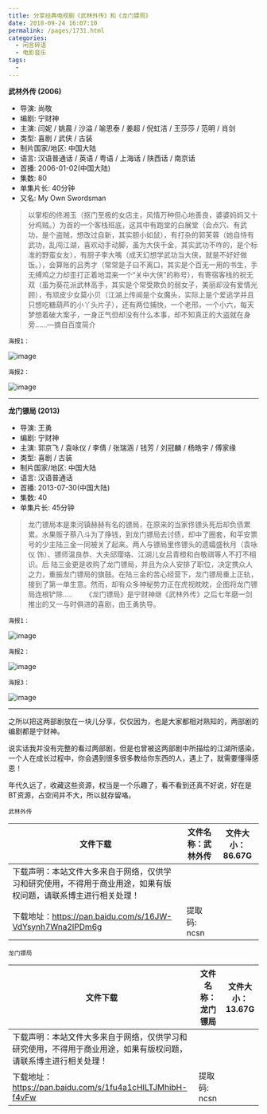 ```yaml
---
title: 分享经典电视剧《武林外传》和《龙门镖局》
date: 2018-09-24 16:07:10
permalink: /pages/1731.html
categories:
  - 闲言碎语
  - 电影音乐
tags:
  - 
---
```


**武林外传 (2006)**

- 导演: 尚敬
- 编剧: 宁财神
- 主演: 闫妮 / 姚晨 / 沙溢 / 喻恩泰 / 姜超 / 倪虹洁 / 王莎莎 / 范明 / 肖剑
- 类型: 喜剧 / 武侠 / 古装
- 制片国家/地区: 中国大陆
- 语言: 汉语普通话 / 英语 / 粤语 / 上海话 / 陕西话 / 南京话
- 首播: 2006-01-02(中国大陆)
- 集数: 80
- 单集片长: 40分钟
- 又名: My Own Swordsman

> 以掌柜的佟湘玉（抠门至极的女店主，风情万种但心地善良，婆婆妈妈又十分鸡贼。）为首的一个客栈班底，这其中有跑堂的白展堂（会点穴、有武功，是个盗贼，想改过自新，其实胆小如鼠），有打杂的郭芙蓉（她自恃有武功，乱闯江湖，喜欢动手动脚，虽为大侠千金，其实武功不咋的，是个标准的野蛮女友），有厨子李大嘴（成天幻想学武功当大侠，就是不好好做饭。），会算账的吕秀才（常常是子曰不离口，其实是个百无一用的书生，手无缚鸡之力却歪打正着地混来一个“关中大侠”的称号），有寄宿客栈的祝无双（虽为葵花派武林高手，其实是个常受欺负的弱女子，美丽却没有爱情光顾），有顽皮少女莫小贝（江湖上传闻是个女魔头，实际上是个爱逃学并且只想吃糖葫芦的小丫头片子），还有两位捕快，一个老邢，一个小六，每天梦想着破大案子，一身正气但却没有什么本事，却不知真正的大盗就在身旁……—摘自百度简介

`海报1：`

![image](http://t.eryajf.net/imgs/2021/09/fb0530d2763b6cfd.jpg)

`海报2：`

![image](http://t.eryajf.net/imgs/2021/09/f0c0ce28fb3a59b7.jpg)

------

**龙门镖局 (2013)**

- 导演: 王勇
- 编剧: 宁财神
- 主演: 郭京飞 / 袁咏仪 / 李倩 / 张瑞涵 / 钱芳 / 刘冠麟 / 杨皓宇 / 傅家缘
- 类型: 喜剧 / 古装
- 制片国家/地区: 中国大陆
- 语言: 汉语普通话
- 首播: 2013-07-30(中国大陆)
- 集数: 40
- 单集片长: 45分钟

> 龙门镖局本是束河镇赫赫有名的镖局，在原来的当家佟镖头死后却负债累累。水果贩子蔡八斗为了挣钱，到龙门镖局去讨债，却中了圈套，和平安票号的少主陆三金一同被关了起来。两人与镖局里佟镖头的遗孀盛秋月（袁咏仪 饰）、镖师温良恭、大夫邱璎珞、江湖儿女吕青橙和白敬祺等人不打不相识。后 陆三金更是收购了龙门镖局，并且为众人安排了职位，决定携众人之力，重振龙门镖局的旗鼓。在陆三金的苦心经营下，龙门镖局重上正轨，接到了第一单生意。然而，却有众多神秘势力正在虎视眈眈，企图将龙门镖局连根铲除…..
> 　　《龙门镖局》是宁财神继《武林外传》之后七年磨一剑推出的又一与时俱进的喜剧，由王勇执导。

`海报1：`

![image](http://t.eryajf.net/imgs/2021/09/72340704d2ca9d2f.jpg)

`海报2：`

![image](http://t.eryajf.net/imgs/2021/09/505b7bc853151636.jpg)

`海报3：`

![image](http://t.eryajf.net/imgs/2021/09/2d23a1e563f339b6.jpg)

------

之所以把这两部剧放在一块儿分享，仅仅因为，也是大家都相对熟知的，两部剧的编剧都是宁财神。

说实话我并没有完整的看过两部剧，但是也曾被这两部剧中所描绘的江湖所感染，一个人在成长过程中，你会遇到很多很多教给你东西的人，遇上了，就需要懂得感恩！

年代久远了，收藏这些资源，权当是一个乐趣了，看不看到还真不好说，好在是BT资源，占空间并不大，所以就存留咯。

`武林外传`

| 文件下载                                                     | 文件名称：武林外传 | 文件大小：86.67G |
| ------------------------------------------------------------ | ------------------ | ---------------- |
| 下载声明：本站文件大多来自于网络，仅供学习和研究使用，不得用于商业用途，如果有版权问题，请联系博主进行相关处理！ |                    |                  |
| 下载地址：https://pan.baidu.com/s/16JW-VdYsynh7Wna2lPDm6g    | 提取码: ncsn       |                  |

`龙门镖局`

| 文件下载                                                     | 文件名称：龙门镖局 | 文件大小：13.67G |
| ------------------------------------------------------------ | ------------------ | ---------------- |
| 下载声明：本站文件大多来自于网络，仅供学习和研究使用，不得用于商业用途，如果有版权问题，请联系博主进行相关处理！ |                    |                  |
| 下载地址：https://pan.baidu.com/s/1fu4a1cHILTJMhibH-f4vFw    | 提取码: ncsn       |                  |

